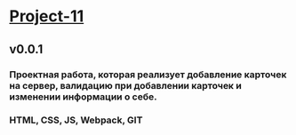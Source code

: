 # [Project-11](https://arzamastsevroman.github.io/Project-11)
## v0.0.1
### Проектная работа, которая реализует добавление карточек на сервер, валидацию при добавлении карточек и изменении информации о себе.
### HTML, CSS, JS, Webpack, GIT